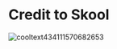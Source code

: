 # Credit to Skool

![cooltext434111570682653](https://user-images.githubusercontent.com/119009502/233534038-65dbb044-1b3e-4502-96f8-8ba5185d15e6.png)
